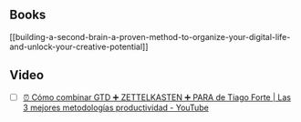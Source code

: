 ## Books

[[building-a-second-brain-a-proven-method-to-organize-your-digital-life-and-unlock-your-creative-potential]]
## Video

- [ ] [⏰ Cómo combinar GTD ➕ ZETTELKASTEN ➕ PARA de Tiago Forte | Las 3 mejores metodologías productividad - YouTube](https://www.youtube.com/watch?v=J5Id9S99ykg)